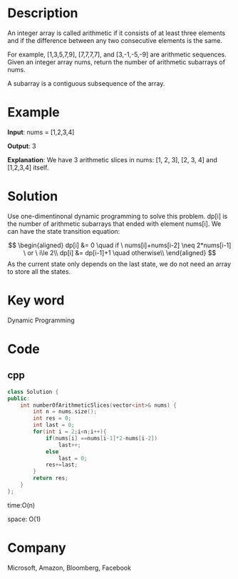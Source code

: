 
# Description

An integer array is called arithmetic if it consists of at least three elements and if the difference between any two consecutive elements is the same.

For example, [1,3,5,7,9], [7,7,7,7], and [3,-1,-5,-9] are arithmetic sequences.
Given an integer array nums, return the number of arithmetic subarrays of nums.

A subarray is a contiguous subsequence of the array.


# Example
**Input**: nums = [1,2,3,4]


**Output**: 3

**Explanation**: We have 3 arithmetic slices in nums: [1, 2, 3], [2, 3, 4] and [1,2,3,4] itself.

# Solution
Use one-dimentinonal dynamic programming to solve this problem. dp[i] is the number of arithmetic subarrays that ended with element nums[i]. We can have the state transition equation: 

$$
\begin{aligned}
dp[i] &= 0 \quad if \ nums[i]+nums[i-2] \neq 2*nums[i-1] \ or \ i\le 2\\
dp[i] &= dp[i-1]+1 \quad otherwise\\
\end{aligned}
$$
As the current state only depends on the last state, we do not need an array to store all the states.
# Key word
Dynamic Programming

# Code

## cpp
```cpp
class Solution {
public:
    int numberOfArithmeticSlices(vector<int>& nums) {
        int n = nums.size();
        int res = 0;
        int last = 0;
        for(int i = 2;i<n;i++){
            if(nums[i] ==nums[i-1]*2-nums[i-2])
                last++;
            else
                last = 0;
            res+=last;
        }
        return res;
    }
};
```
time:O(n)


space: O(1)

# Company
Microsoft, Amazon, Bloomberg, Facebook
